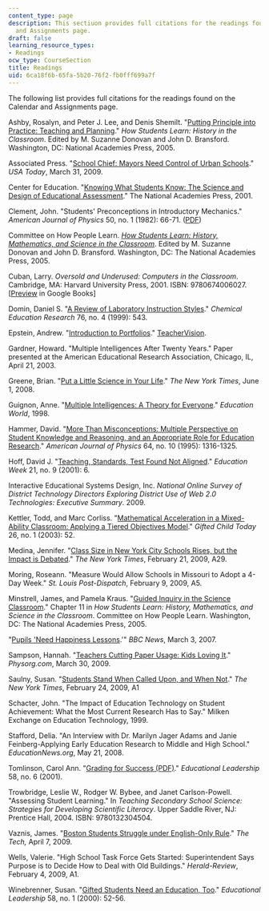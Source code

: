 ```yaml
---
content_type: page
description: This sectiuon provides full citations for the readings found on the Calendar
  and Assignments page.
draft: false
learning_resource_types:
- Readings
ocw_type: CourseSection
title: Readings
uid: 6ca18f6b-65fa-5b20-76f2-fb0fff699a7f
---
```

The following list provides full citations for the readings found on the Calendar and Assignments page.

Ashby, Rosalyn, and Peter J. Lee, and Denis Shemilt. "[Putting Principle into Practice: Teaching and Planning](http://books.nap.edu/openbook.php?record_id=11100&page=79)." *How Students Learn: History in the Classroom*. Edited by M. Suzanne Donovan and John D. Bransford. Washington, DC: National Academies Press, 2005.

Associated Press. "[School Chief: Mayors Need Control of Urban Schools](http://www.usatoday.com/news/washington/2009-03-31-duncan-mayors-schools_N.htm)." *USA Today*, March 31, 2009.

Center for Education. "[Knowing What Students Know: The Science and Design of Educational Assessment](http://www.nap.edu/openbook.php?record_id=10019&page=220)." The National Academies Press, 2001.

Clement, John. "Students' Preconceptions in Introductory Mechanics." *American Journal of Physics* 50, no. 1 (1982): 66-71. ([PDF](http://www-unix.oit.umass.edu/~clement/pdf/students_preconceptions_in_introductory_mechanics.pdf))

Committee on How People Learn. [*How Students Learn: History, Mathematics, and Science in the Classroom*](http://www.nap.edu/catalog.php?record_id=10126#toc). Edited by M. Suzanne Donovan and John D. Bransford. Washington, DC: The National Academies Press, 2005.

Cuban, Larry. *Oversold and Underused: Computers in the Classroom*. Cambridge, MA: Harvard University Press, 2001. ISBN: 9780674006027. \[[Preview](http://books.google.com/books?id=sdSutyVQfzYC&pg=PAfrontcover) in Google Books\]

Domin, Daniel S. "[A Review of Laboratory Instruction Styles](https://pubs.acs.org/doi/10.1021/ed076p543)." *Chemical Education Research* 76, no. 4 (1999): 543.

Epstein, Andrew. "[Introduction to Portfolios](http://www.teachervision.fen.com/teaching-methods-and-management/experimental-education/4528.html?page=2&detoured=1)." [TeacherVision](https://www.teachervision.com/).

Gardner, Howard. "Multiple Intelligences After Twenty Years." Paper presented at the American Educational Research Association, Chicago, IL, April 21, 2003.

Greene, Brian. "[Put a Little Science in Your Life](http://www.nytimes.com/2008/06/01/opinion/01greene.html)." *The New York Times*, June 1, 2008.

Guignon, Anne. "[Multiple Intelligences: A Theory for Everyone](https://doi.org/10.1119/1.18376)." *Education World*, 1998.

Hammer, David. "[More Than Misconceptions: Multiple Perspective on Student Knowledge and Reasoning, and an Appropriate Role for Education Research](https://dl.tufts.edu/concern/pdfs/v979vf97j)." *American Journal of Physics* 64, no. 10 (1995): 1316-1325.

Hoff, David J. "[Teaching, Standards, Test Found Not Aligned](http://www.edweek.org/login.html?source=http://www.edweek.org/ew/articles/2001/10/31/09chiefs.h21.html&destination=http://www.edweek.org/ew/articles/2001/10/31/09chiefs.h21.html&levelId=2100)." *Education Week* 21, no. 9 (2001): 6.

Interactive Educational Systems Design, Inc. *National Online Survey of District Technology Directors Exploring District Use of Web 2.0 Technologies: Executive Summary*. 2009.

Kettler, Todd, and Marc Corliss. "[Mathematical Acceleration in a Mixed-Ability Classroom: Applying a Tiered Objectives Model](http://www.eric.ed.gov/ERICWebPortal/search/detailmini.jsp?_nfpb=true&_&ERICExtSearch_SearchValue_0=EJ664495&ERICExtSearch_SearchType_0=no&accno=EJ664495)." *Gifted Child Today* 26, no. 1 (2003): 52.

Medina, Jennifer. "[Class Size in New York City Schools Rises, but the Impact is Debated](http://www.nytimes.com/2009/02/22/education/22class.html)." *The New York Times*, February 21, 2009, A29.

Moring, Roseann. "Measure Would Allow Schools in Missouri to Adopt a 4-Day Week." *St. Louis Post-Dispatch*, February 9, 2009, A5.

Minstrell, James, and Pamela Kraus. "[Guided Inquiry in the Science Classroom](http://www.nap.edu/openbook.php?record_id=10126&page=475)." Chapter 11 in *How Students Learn: History, Mathematics, and Science in the Classroom*. Committee on How People Learn. Washington, DC: The National Academies Press, 2005.

"[Pupils 'Need Happiness Lessons](http://news.bbc.co.uk/2/hi/uk_news/education/6618431.stm).'" *BBC News*, March 3, 2007.

Sampson, Hannah. "[Teachers Cutting Paper Usage: Kids Loving It](http://www.physorg.com/news157640113.html)." *Physorg.com*, March 30, 2009.

Saulny, Susan. "[Students Stand When Called Upon, and When Not](http://www.nytimes.com/2009/02/25/us/25desks.html)." *The New York Times*, February 24, 2009, A1

Schacter, John. "The Impact of Education Technology on Student Achievement: What the Most Current Research Has to Say." Milken Exchange on Education Technology, 1999.

Stafford, Delia. "An Interview with Dr. Marilyn Jager Adams and Janie Feinberg-Applying Early Education Research to Middle and High School." *EducationNews.org*, May 21, 2008.

Tomlinson, Carol Ann. "[Grading for Success (PDF)](http://www.ascd.org/publications/educational_leadership/mar01/vol58/num06/abstract.aspx#Grading_for_Success)." *Educational Leadership* 58, no. 6 (2001).

Trowbridge, Leslie W., Rodger W. Bybee, and Janet Carlson-Powell. "Assessing Student Learning." In *Teaching Secondary School Science: Strategies for Developing Scientific Literacy*. Upper Saddle River, NJ: Prentice Hall, 2004. ISBN: 9780132304504.

Vaznis, James. "[Boston Students Struggle under English-Only Rule](https://thetech.com/2009/04/07/long3-v129-n17)." *The Tech,* April 7, 2009.

Wells, Valerie. "High School Task Force Gets Started: Superintendent Says Purpose is to Decide How to Deal with Old Buildings." *Herald-Review*, February 4, 2009, A1.

Winebrenner, Susan. "[Gifted Students Need an Education, Too](https://www.ascd.org/el/articles/gifted-students-need-an-education-too)." *Educational Leadership* 58, no. 1 (2000): 52-56.